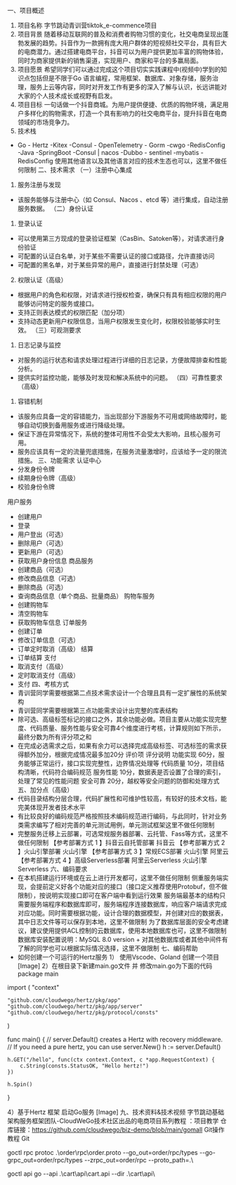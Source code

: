 一、项目概述
1. 项目名称
   字节跳动青训营tiktok_e-commence项目
2. 项目背景
   随着移动互联网的普及和消费者购物习惯的变化，社交电商呈现出蓬勃发展的趋势。抖音作为一款拥有庞大用户群体的短视频社交平台，具有巨大的电商潜力。通过搭建电商平台，抖音可以为用户提供更加丰富的购物体验，同时为商家提供新的销售渠道，实现用户、商家和平台的多赢局面。
3. 项目愿景
   希望同学们可以通过完成这个项目切实实践课程中(视频中)学到的知识点包括但是不限于Go 语言编程，常用框架、数据库、对象存储，服务治理，服务上云等内容，同时对开发工作有更多的深入了解与认识，长远讲能对大家的个人技术成长或视野有启发。
4. 项目目标
   一句话做一个抖音商城。为用户提供便捷、优质的购物环境，满足用户多样化的购物需求，打造一个具有影响力的社交电商平台，提升抖音在电商领域的市场竞争力。
5. 技术栈
- Go - Hertz   -Kitex  -Consul   - OpenTelemetry   - Gorm   -cwgo   -RedisConfig
  -Java -SpringBoot  -Consul | nacos  -Dubbo - sentinel -mybatis -RedisConfig
  使用其他语言以及其他语言对应的技术生态也可以，这里不做任何限制
  二、技术需求
  （一）注册中心集成
1. 服务注册与发现
- 该服务能够与注册中心（如 Consul、Nacos 、etcd 等）进行集成，自动注册服务数据。
  （二）身份认证
1. 登录认证
- 可以使用第三方现成的登录验证框架（CasBin、Satoken等），对请求进行身份验证
- 可配置的认证白名单，对于某些不需要认证的接口或路径，允许直接访问
- 可配置的黑名单，对于某些异常的用户，直接进行封禁处理（可选）
2. 权限认证（高级）
- 根据用户的角色和权限，对请求进行授权检查，确保只有具有相应权限的用户能够访问特定的服务或接口。
- 支持正则表达模式的权限匹配（加分项）
- 支持动态更新用户权限信息，当用户权限发生变化时，权限校验能够实时生效。
  （三）可观测要求
1. 日志记录与监控
- 对服务的运行状态和请求处理过程进行详细的日志记录，方便故障排查和性能分析。
- 提供实时监控功能，能够及时发现和解决系统中的问题。
  （四）可靠性要求（高级）
1. 容错机制
- 该服务应具备一定的容错能力，当出现部分下游服务不可用或网络故障时，能够自动切换到备用服务或进行降级处理。
- 保证下游在异常情况下，系统的整体可用性不会受太大影响，且核心服务可用。
- 服务应该具有一定的流量兜底措施，在服务流量激增时，应该给予一定的限流措施。
  三、功能需求
  认证中心
- 分发身份令牌
- 续期身份令牌（高级）
- 校验身份令牌

用户服务
- 创建用户
- 登录
- 用户登出（可选）
- 删除用户（可选）
- 更新用户（可选）
- 获取用户身份信息
  商品服务
- 创建商品（可选）
- 修改商品信息（可选）
- 删除商品（可选）
- 查询商品信息（单个商品、批量商品）
  购物车服务
- 创建购物车
- 清空购物车
- 获取购物车信息
  订单服务
- 创建订单
- 修改订单信息（可选）
- 订单定时取消（高级）
  结算
- 订单结算
  支付
- 取消支付（高级）
- 定时取消支付（高级）
- 支付
  四、考核方式
- 青训营同学需要根据第二点技术需求设计一个合理且具有一定扩展性的系统架构
- 青训营同学需要根据第三点功能需求设计出完整的库表结构
- 除可选、高级标签标记的接口之外，其余功能必做。项目主要从功能实现完整度、代码质量、服务性能与安全可靠4个维度进行考核，计算规则如下所示，最终分数为所有评分项之和
- 在完成必选需求之后，如果有余力可以选择完成高级标签、可选标签的需求获得额外加分，根据完成情况最多加20分
  评价项
  评分说明
  功能实现
  60分，服务能够正常运行，接口实现完整性，边界情况处理等
  代码质量
  10分，项目结构清晰，代码符合编码规范
  服务性能
  10分，数据表是否设置了合理的索引，处理了常见的性能问题
  安全可靠
  20分，越权等安全问题的防御和处理方式
  五、加分点（高级）
- 代码目录结构分层合理，代码扩展性和可维护性较高，有较好的技术文档，能完美体现开发者技术水平
- 有比较良好的编码规范严格按照技术编码规范进行编码，与此同时，针对业务类需求编写了相对完善的单元测试用例，单元测试框架这里不做任何限制
- 完整服务迁移上云部署，可选常规服务器部署、云托管、Fass等方式，这里不做任何限制
  【参考部署方式 1  】抖音云自托管部署 抖音云
  【参考部署方式 2 】火山引擎部署 火山引擎
  【参考部署方式 3 】常规ECS部署 火山引擎  阿里云
  【参考部署方式 4 】高级Serverless部署 阿里云Serverless 火山引擎Serverless
  六、编码要求
- 在本机搭建运行环境或在云上进行开发都可，这里不做任何限制
  侧重服务端实现，会提前定义好各个功能对应的接口（接口定义推荐使用Protobuf，但不做限制），按说明实现接口即可在客户端中看到运行效果
  服务端最基本的结构只需要服务端程序和数据库即可，服务端程序连接数据库，响应客户端请求完成对应功能。同时需要根据功能，设计合理的数据模型，并创建对应的数据表，其中日志文件等可以保存到本地，这里不做限制
  为了数据库层面的安全考虑建议，建议使用提供ACL控制的云数据库，使用本地数据库也可，这里不做限制
  数据库安装配置说明：MySQL 8.0 version +
  对其他数据库或者其他中间件有了解的同学也可以根据实际情况选择，这里不做限制
  七、编码帮助
- 如何创建一个可运行的Hertz服务
  1） 使用Vscode、Goland 创建一个项目
  [Image]
  2）在根目录下新建main.go文件 并 修改main.go为下面的代码
  package main

import (
"context"

    "github.com/cloudwego/hertz/pkg/app"
    "github.com/cloudwego/hertz/pkg/app/server"
    "github.com/cloudwego/hertz/pkg/protocol/consts"
)

func main() {
// server.Default() creates a Hertz with recovery middleware.
// If you need a pure hertz, you can use server.New()
h := server.Default()

    h.GET("/hello", func(ctx context.Context, c *app.RequestContext) {
        c.String(consts.StatusOK, "Hello hertz!")
    })

    h.Spin()
}

4）基于Hertz 框架 启动Go服务
[Image]
九、技术资料&技术视频
字节跳动基础架构服务框架团队-CloudWeGo技术社区出品的电商项目系列教程 ：项目教学
仓库链接：https://github.com/cloudwego/biz-demo/blob/main/gomall
Git操作教程 Git

goctl rpc protoc .\order\rpc\order.proto --go_out=order/rpc/types --go-grpc_out=order/rpc/types --zrpc_out=order/rpc --proto_path=.\

goctl api go --api .\cart\api\cart.api --dir .\cart\api\